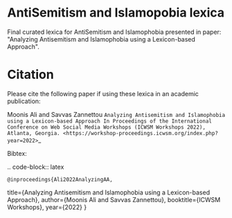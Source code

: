 # AntiSemitism and Islamopobia lexica
Final curated lexica for AntiSemitism and Islamophobia presented in paper: "Analyzing Antisemitism and Islamophobia using a Lexicon-based Approach".

Citation
=========


Please cite the following paper if using these lexica in an academic publication:

Moonis Ali and Savvas Zannettou
`Analyzing Antisemitism and Islamophobia using a Lexicon-based Approach In Proceedings of the
International Conference on Web Social Media Workshops (ICWSM Workshops 2022), Atlanta, Georgia. <https://workshop-proceedings.icwsm.org/index.php?year=2022>`_

Bibtex:

.. code-block:: latex

    @inproceedings{Ali2022AnalyzingAA,
  title={Analyzing Antisemitism and Islamophobia using a Lexicon-based Approach},
  author={Moonis Ali and Savvas Zannettou},
  booktitle={ICWSM Workshops},
  year={2022}
}

